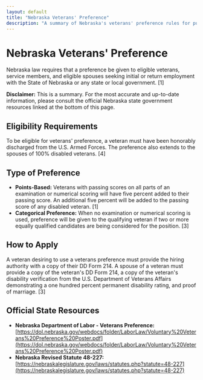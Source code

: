```yaml
---
layout: default
title: "Nebraska Veterans' Preference"
description: "A summary of Nebraska's veterans' preference rules for public employment."
---
```


# Nebraska Veterans' Preference

Nebraska law requires that a preference be given to eligible veterans, service members, and eligible spouses seeking initial or return employment with the State of Nebraska or any state or local government. [1]

**Disclaimer:** This is a summary. For the most accurate and up-to-date information, please consult the official Nebraska state government resources linked at the bottom of this page.

## Eligibility Requirements

To be eligible for veterans' preference, a veteran must have been honorably discharged from the U.S. Armed Forces. The preference also extends to the spouses of 100% disabled veterans. [4]

## Type of Preference

*   **Points-Based:** Veterans with passing scores on all parts of an examination or numerical scoring will have five percent added to their passing score. An additional five percent will be added to the passing score of any disabled veteran. [1]
*   **Categorical Preference:** When no examination or numerical scoring is used, preference will be given to the qualifying veteran if two or more equally qualified candidates are being considered for the position. [3]

## How to Apply

A veteran desiring to use a veterans preference must provide the hiring authority with a copy of their DD Form 214. A spouse of a veteran must provide a copy of the veteran's DD Form 214, a copy of the veteran's disability verification from the U.S. Department of Veterans Affairs demonstrating a one hundred percent permanent disability rating, and proof of marriage. [3]

## Official State Resources

*   **Nebraska Department of Labor - Veterans Preference:** [https://dol.nebraska.gov/webdocs/folder/LaborLaw/Voluntary%20Veterans%20Preference%20Poster.pdf](https://dol.nebraska.gov/webdocs/folder/LaborLaw/Voluntary%20Veterans%20Preference%20Poster.pdf)
*   **Nebraska Revised Statute 48-227:** [https://nebraskalegislature.gov/laws/statutes.php?statute=48-227](https://nebraskalegislature.gov/laws/statutes.php?statute=48-227)
